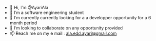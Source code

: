 - 👋 Hi, I’m @AyariAla
- 👀 I’m a software engineering student 
- 🌱 I’m currently currently looking for a a developper opportunity for a 6 month period
- 💞️ I’m looking to collaborate on any opportunity provided 
- 📫 Reach me on my e mail : ala.edd.ayari@gmail.com

<!---
AyariAla/AyariAla is a ✨ special ✨ repository because its `README.md` (this file) appears on your GitHub profile.
You can click the Preview link to take a look at your changes.
--->
